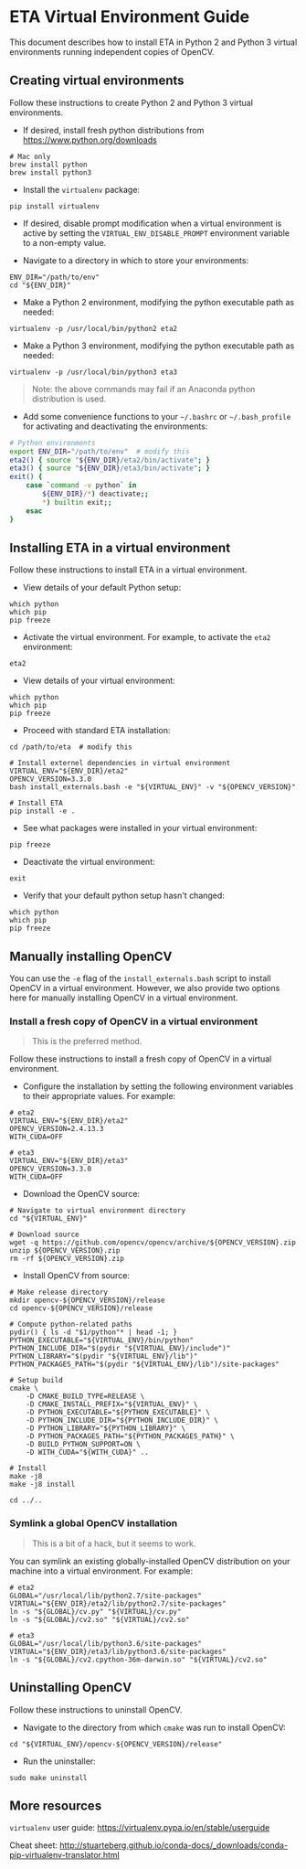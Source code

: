 # ETA Virtual Environment Guide

This document describes how to install ETA in Python 2 and Python 3 virtual
environments running independent copies of OpenCV.


## Creating virtual environments

Follow these instructions to create Python 2 and Python 3 virtual environments.

* If desired, install fresh python distributions from
https://www.python.org/downloads

```shell
# Mac only
brew install python
brew install python3
```

* Install the `virtualenv` package:

```shell
pip install virtualenv
```

* If desired, disable prompt modification when a virtual environment is active
by setting the `VIRTUAL_ENV_DISABLE_PROMPT` environment variable to a
non-empty value.

* Navigate to a directory in which to store your environments:

```shell
ENV_DIR="/path/to/env"
cd "${ENV_DIR}"
```

* Make a Python 2 environment, modifying the python executable path as needed:

```shell
virtualenv -p /usr/local/bin/python2 eta2
```

* Make a Python 3 environment, modifying the python executable path as needed:

```shell
virtualenv -p /usr/local/bin/python3 eta3
```

> Note: the above commands may fail if an Anaconda python distribution is used.

* Add some convenience functions to your `~/.bashrc` or `~/.bash_profile` for
activating and deactivating the environments:

```bash
# Python environments
export ENV_DIR="/path/to/env"  # modify this
eta2() { source "${ENV_DIR}/eta2/bin/activate"; }
eta3() { source "${ENV_DIR}/eta3/bin/activate"; }
exit() {
    case `command -v python` in
        ${ENV_DIR}/*) deactivate;;
        *) builtin exit;;
    esac
}
```


## Installing ETA in a virtual environment

Follow these instructions to install ETA in a virtual environment.

* View details of your default Python setup:

```shell
which python
which pip
pip freeze
```

* Activate the virtual environment. For example, to activate the `eta2`
environment:

```shell
eta2
```

* View details of your virtual environment:

```shell
which python
which pip
pip freeze
```

* Proceed with standard ETA installation:

```shell
cd /path/to/eta  # modify this

# Install externel dependencies in virtual environment
VIRTUAL_ENV="${ENV_DIR}/eta2"
OPENCV_VERSION=3.3.0
bash install_externals.bash -e "${VIRTUAL_ENV}" -v "${OPENCV_VERSION}"

# Install ETA
pip install -e .
```

* See what packages were installed in your virtual environment:

```shell
pip freeze
```

* Deactivate the virtual environment:

```shell
exit
```

* Verify that your default python setup hasn't changed:

```shell
which python
which pip
pip freeze
```


## Manually installing OpenCV

You can use the `-e` flag of the `install_externals.bash` script to install
OpenCV in a virtual environment. However, we also provide two options here for
manually installing OpenCV in a virtual environment.

### Install a fresh copy of OpenCV in a virtual environment

> This is the preferred method.

Follow these instructions to install a fresh copy of OpenCV in a virtual
environment.

* Configure the installation by setting the following environment variables
to their appropriate values. For example:

```shell
# eta2
VIRTUAL_ENV="${ENV_DIR}/eta2"
OPENCV_VERSION=2.4.13.3
WITH_CUDA=OFF
```

```shell
# eta3
VIRTUAL_ENV="${ENV_DIR}/eta3"
OPENCV_VERSION=3.3.0
WITH_CUDA=OFF
```

* Download the OpenCV source:

```shell
# Navigate to virtual environment directory
cd "${VIRTUAL_ENV}"

# Download source
wget -q https://github.com/opencv/opencv/archive/${OPENCV_VERSION}.zip
unzip ${OPENCV_VERSION}.zip
rm -rf ${OPENCV_VERSION}.zip
```

* Install OpenCV from source:

```shell
# Make release directory
mkdir opencv-${OPENCV_VERSION}/release
cd opencv-${OPENCV_VERSION}/release

# Compute python-related paths
pydir() { ls -d "$1/python"* | head -1; }
PYTHON_EXECUTABLE="${VIRTUAL_ENV}/bin/python"
PYTHON_INCLUDE_DIR="$(pydir "${VIRTUAL_ENV}/include")"
PYTHON_LIBRARY="$(pydir "${VIRTUAL_ENV}/lib")"
PYTHON_PACKAGES_PATH="$(pydir "${VIRTUAL_ENV}/lib")/site-packages"

# Setup build
cmake \
    -D CMAKE_BUILD_TYPE=RELEASE \
    -D CMAKE_INSTALL_PREFIX="${VIRTUAL_ENV}" \
    -D PYTHON_EXECUTABLE="${PYTHON_EXECUTABLE}" \
    -D PYTHON_INCLUDE_DIR="${PYTHON_INCLUDE_DIR}" \
    -D PYTHON_LIBRARY="${PYTHON_LIBRARY}" \
    -D PYTHON_PACKAGES_PATH="${PYTHON_PACKAGES_PATH}" \
    -D BUILD_PYTHON_SUPPORT=ON \
    -D WITH_CUDA="${WITH_CUDA}" ..

# Install
make -j8
make -j8 install

cd ../..
```


### Symlink a global OpenCV installation

> This is a bit of a hack, but it seems to work.

You can symlink an existing globally-installed OpenCV distribution on your
machine into a virtual environment. For example:

```shell
# eta2
GLOBAL="/usr/local/lib/python2.7/site-packages"
VIRTUAL="${ENV_DIR}/eta2/lib/python2.7/site-packages"
ln -s "${GLOBAL}/cv.py" "${VIRTUAL}/cv.py"
ln -s "${GLOBAL}/cv2.so" "${VIRTUAL}/cv2.so"
```

```shell
# eta3
GLOBAL="/usr/local/lib/python3.6/site-packages"
VIRTUAL="${ENV_DIR}/eta3/lib/python3.6/site-packages"
ln -s "${GLOBAL}/cv2.cpython-36m-darwin.so" "${VIRTUAL}/cv2.so"
```


## Uninstalling OpenCV

Follow these instructions to uninstall OpenCV.

* Navigate to the directory from which `cmake` was run to install OpenCV:

```shell
cd "${VIRTUAL_ENV}/opencv-${OPENCV_VERSION}/release"
```

* Run the uninstaller:

```shell
sudo make uninstall
```


## More resources

`virtualenv` user guide:
https://virtualenv.pypa.io/en/stable/userguide

Cheat sheet:
http://stuarteberg.github.io/conda-docs/_downloads/conda-pip-virtualenv-translator.html
